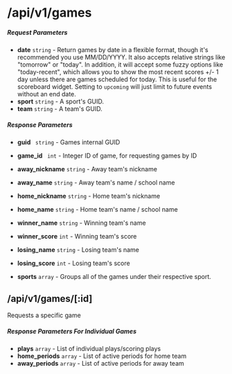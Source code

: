 # /api/v1/games

##### Request Parameters
- **date** ```string``` - Return games by date in a flexible format, though it's recommended you use MM/DD/YYYY.  It also accepts relative strings like "tomorrow" or "today".  In addition, it will accept some fuzzy options like "today-recent", which allows you to show the most recent scores +/- 1 day unless there are games scheduled for today.  This is useful for the scoreboard widget.  Setting to ```upcoming``` will just limit to future events without an end date.
- **sport** ```string``` - A sport's GUID.
- **team** ```string``` - A team's GUID.


##### Response Parameters
- **guid** ``` string``` - Games internal GUID
- **game_id** ``` int``` - Integer ID of game, for requesting games by ID
- **away_nickname** ```string``` - Away team's nickname
- **away_name** ```string``` - Away team's name / school name
- **home_nickname** ```string``` - Home team's nickname
- **home_name** ```string``` - Home team's name / school name
- **winner_name** ```string``` - Winning team's name
- **winner_score** ```int``` - Winning team's score
- **losing_name** ```string``` - Losing team's name
- **losing_score** ```int``` - Losing team's score

- **sports** ```array``` - Groups all of the games under their respective sport.

## /api/v1/games/[:id]
Requests a specific game

##### Response Parameters For Individual Games
- **plays** ```array``` - List of individual plays/scoring plays
- **home_periods** ```array``` - List of active periods for home team
- **away_periods** ```array``` - List of active periods for away team